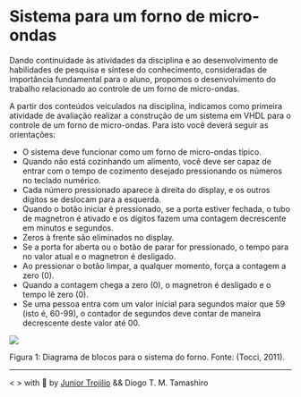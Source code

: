 # Sistema para um forno de micro-ondas

 Dando continuidade às atividades da disciplina e ao desenvolvimento de habilidades de pesquisa e síntese
do conhecimento, consideradas de importância fundamental para o aluno, propomos o desenvolvimento do
trabalho relacionado ao controle de um forno de micro-ondas.

 A partir dos conteúdos veiculados na disciplina, indicamos como primeira atividade de avaliação
realizar a construção de um sistema em VHDL para o controle de um forno de micro-ondas. Para isto você
deverá seguir as orientações:

- O sistema deve funcionar como um forno de micro-ondas típico.
- Quando não está cozinhando um alimento, você deve ser capaz de entrar com o tempo de cozimento
desejado pressionando os números no teclado numérico.
- Cada número pressionado aparece à direita do display, e os outros dígitos se deslocam para a esquerda.
- Quando o botão iniciar é pressionado, se a porta estiver fechada, o tubo de magnetron é ativado e os
dígitos fazem uma contagem decrescente em minutos e segundos.
- Zeros à frente são eliminados no display.
- Se a porta for aberta ou o botão de parar for pressionado, o tempo para no valor atual e o magnetron
é desligado.
- Ao pressionar o botão limpar, a qualquer momento, força a contagem a zero (0).
- Quando a contagem chega a zero (0), o magnetron é desligado e o tempo lê zero (0).
- Se uma pessoa entra com um valor inicial para segundos maior que 59 (isto é, 60-99), o contador de
segundos deve contar de maneira decrescente deste valor até 00.

<img src="https://user-images.githubusercontent.com/39541807/81868949-8f723800-9549-11ea-891c-8b66ec38889b.png" align="center">

Figura 1: Diagrama de blocos para o sistema do forno. Fonte: (Tocci, 2011).

---

<p>< > with 💙 by <a href="https://github.com/juniortrojilio">Junior Trojilio</a> && Diogo T. M. Tamashiro</p>
